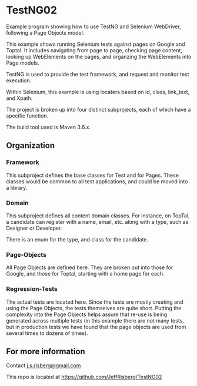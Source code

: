 # TestNG02

Example program showing how to use TestNG and Selenium WebDriver, following a Page Objects model.

This example shows running Selenium tests against pages on Google and Toptal.  It includes navigating from
page to page, checking page content, looking up WebElements on the pages, and organzing the WebElements
into Page models.

TestNG is used to provide the test framework, and request and monitor test execution.

Within Selenium, this example is using locaters based on id, class, link_text, and Xpath.

The project is broken up into four distinct subprojects, each of which have a specific function.

The build tool used is Maven 3.6.x.

## Organization

### Framework

This subproject defines the base classes for Test and for Pages.  These classes would be common to all test 
applications, and could be moved into a library.

### Domain

This subproject defines all content domain classes.  For instance, on TopTal, a candidate can register with a name,
email, etc. along with a type, such as Designer or Developer.

There is an enum for the type, and class for the candidate.

### Page-Objects

All Page Objects are defined here.  They are broken out into those for Google, and those for Toptal, starting with
a home page for each.

### Regression-Tests

The actual tests are located here.  Since the tests are mostly creating and using the Page Objects, the tests themselves
are quite short.  Putting the complexity into the Page Objects helps assure that re-use is being generated across 
multiple tests (in this example there are not many tests, but in production tests we have found that the
page objects are used from several times to dozens of times).

## For more information

Contact j.s.risberg@gmail.com

This repo is located at https://github.com/JeffRisberg/TestNG02




